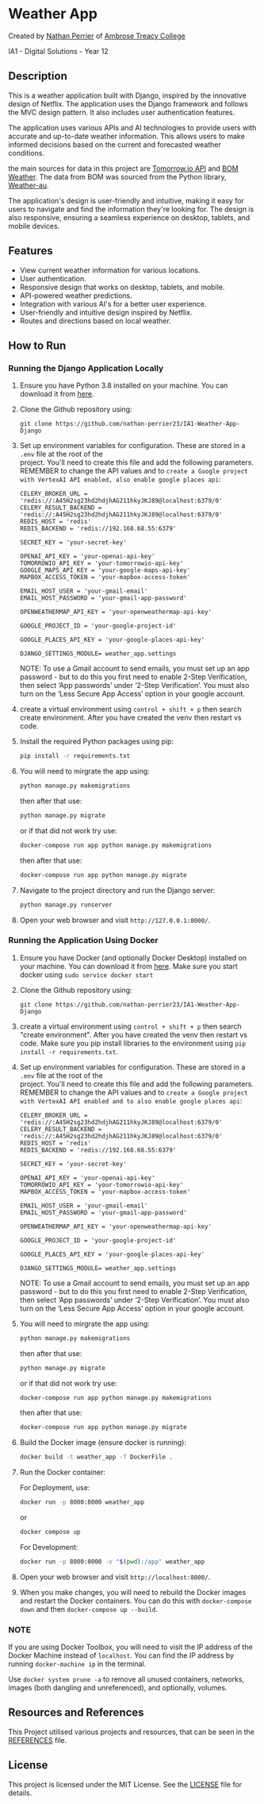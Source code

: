 # Weather App

Created by [Nathan Perrier](https://github.com/nathan-perrier23) of [Ambrose Treacy College](https://www.atc.qld.edu.au/)

IA1 - Digital Solutions - Year 12

## Description

This is a weather application built with Django, inspired by the innovative design of Netflix. The application uses the Django framework and follows the MVC design pattern. It also includes user authentication features.

The application uses various APIs and AI technologies to provide users with accurate and up-to-date weather information. This allows users to make informed decisions based on the current and forecasted weather conditions.

the main sources for data in this project are [Tomorrow.io API](https://www.tomorrow.io/) and [BOM Weather](http://www.bom.gov.au/australia/observations/). The data from BOM was sourced from the Python library, [Weather-au](https://github.com/tonyallan/weather-au/tree/master).

The application's design is user-friendly and intuitive, making it easy for users to navigate and find the information they're looking for. The design is also responsive, ensuring a seamless experience on desktop, tablets, and mobile devices.

## Features

- View current weather information for various locations.
- User authentication.
- Responsive design that works on desktop, tablets, and mobile.
- API-powered weather predictions.
- Integration with various AI's for a better user experience.
- User-friendly and intuitive design inspired by Netflix.
- Routes and directions based on local weather.

## How to Run

### Running the Django Application Locally

1. Ensure you have Python 3.8 installed on your machine. You can download it from [here](https://www.python.org/downloads/).

2. Clone the Github repository using:

    `git clone https://github.com/nathan-perrier23/IA1-Weather-App-Django`

3. Set up environment variables for configuration. These are stored in a `.env` file at the root of the        
    project. You'll need to create this file and add the following parameters. REMEMBER to change the API values and to `create a Google project with VertexAI API enabled, also enable google places api`:

    ```properties
    CELERY_BROKER_URL = 'redis://:A45H2sg23hd2hdjhAG211hkyJKJ89@localhost:6379/0'
    CELERY_RESULT_BACKEND = 'redis://:A45H2sg23hd2hdjhAG211hkyJKJ89@localhost:6379/0'
    REDIS_HOST = 'redis'
    REDIS_BACKEND = 'redis://192.168.68.55:6379'

    SECRET_KEY = 'your-secret-key'

    OPENAI_API_KEY = 'your-openai-api-key'
    TOMORROWIO_API_KEY = 'your-tomorrowio-api-key'
    GOOGLE_MAPS_API_KEY = 'your-google-maps-api-key'
    MAPBOX_ACCESS_TOKEN = 'your-mapbox-access-token'

    EMAIL_HOST_USER = 'your-gmail-email'
    EMAIL_HOST_PASSWORD = 'your-gmail-app-password'
   
    OPENWEATHERMAP_API_KEY = 'your-openweathermap-api-key'

    GOOGLE_PROJECT_ID = 'your-google-project-id'

    GOOGLE_PLACES_API_KEY = 'your-google-places-api-key'

    DJANGO_SETTINGS_MODULE= weather_app.settings
    ```

    NOTE: To use a Gmail account to send emails, you must set up an app password - but to do this you first need to enable 2-Step Verification, then select ‘App passwords’ under ‘2-Step Verification’. You must also turn on the ‘Less Secure App Access’ option in your google account.

4.  create a virtual environment using `control + shift + p` then search create environment. After you have created the venv then restart vs code.

5. Install the required Python packages using pip:

    ```sh
    pip install -r requirements.txt
    ```

6. You will need to mirgrate the app using:

    ```sh
    python manage.py makemigrations
    ```
    then after that use:
    ```sh
    python manage.py migrate
    ```

    or if that did not work try use:

    ```sh
    docker-compose run app python manage.py makemigrations
    ``` 

    then after that use: 

    ```sh
    docker-compose run app python manage.py migrate
    ```

7. Navigate to the project directory and run the Django server:

    ```sh
    python manage.py runserver
    ```

8. Open your web browser and visit `http://127.0.0.1:8000/`.

### Running the Application Using Docker

1. Ensure you have Docker (and optionally Docker Desktop) installed on your machine. You can download it from [here](https://www.docker.com/products/docker-desktop). Make sure you start docker using `sudo service docker start`

2. Clone the Github repository using:

    `git clone https://github.com/nathan-perrier23/IA1-Weather-App-Django`

3. create a virtual environment using `control + shift + p` then search "create environment". After you have created the venv then restart vs code. Make sure you pip install libraries to the environment using `pip install -r requirements.txt`.

4. Set up environment variables for configuration. These are stored in a `.env` file at the root of the        
    project. You'll need to create this file and add the following parameters. REMEMBER to change the API values and to `create a Google project with VertexAI API enabled and to also enable google places api`:

    ```properties
    CELERY_BROKER_URL = 'redis://:A45H2sg23hd2hdjhAG211hkyJKJ89@localhost:6379/0'
    CELERY_RESULT_BACKEND = 'redis://:A45H2sg23hd2hdjhAG211hkyJKJ89@localhost:6379/0'
    REDIS_HOST = 'redis'
    REDIS_BACKEND = 'redis://192.168.68.55:6379'

    SECRET_KEY = 'your-secret-key'

    OPENAI_API_KEY = 'your-openai-api-key'
    TOMORROWIO_API_KEY = 'your-tomorrowio-api-key'
    MAPBOX_ACCESS_TOKEN = 'your-mapbox-access-token'

    EMAIL_HOST_USER = 'your-gmail-email'
    EMAIL_HOST_PASSWORD = 'your-gmail-app-password'
    
    OPENWEATHERMAP_API_KEY = 'your-openweathermap-api-key'

    GOOGLE_PROJECT_ID = 'your-google-project-id'

    GOOGLE_PLACES_API_KEY = 'your-google-places-api-key'

    DJANGO_SETTINGS_MODULE= weather_app.settings
    ```

    NOTE: To use a Gmail account to send emails, you must set up an app password - but to do this you first need to enable 2-Step Verification, then select ‘App passwords’ under ‘2-Step Verification’. You must also turn on the ‘Less Secure App Access’ option in your google account.

5. You will need to mirgrate the app using:

    ```sh
    python manage.py makemigrations
    ```
    then after that use:
    ```sh
    python manage.py migrate
    ```

    or if that did not work try use:

    ```sh
    docker-compose run app python manage.py makemigrations
    ``` 

    then after that use: 

    ```sh
    docker-compose run app python manage.py migrate
    ```

6. Build the Docker image (ensure docker is running):

    ```sh
    docker build -t weather_app -f DockerFile .
    ```

7. Run the Docker container:

    For Deployment, use:

    ```sh
    docker run -p 8000:8000 weather_app
    ```

    or 

    ```sh
    docker compose up
    ```

    For Development:

    ```sh 
    docker run -p 8000:8000 -v "$(pwd):/app" weather_app
    ```

8. Open your web browser and visit `http://localhost:8000/`.

9. When you make changes, you will need to rebuild the Docker images and restart the Docker containers. You can do this with `docker-compose down` and then `docker-compose up --build`.

### NOTE

If you are using Docker Toolbox, you will need to visit the IP address of the Docker Machine instead of `localhost`. You can find the IP address by running `docker-machine ip` in the terminal.

 Use `docker system prune -a` to remove all unused containers, networks, images (both dangling and unreferenced), and optionally, volumes.

## Resources and References

This Project utilised various projects and resources, that can be seen in the [REFERENCES](REFERENCES.md) file.

## License

This project is licensed under the MIT License. See the [LICENSE](LICENSE.md) file for details.